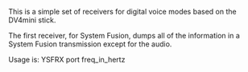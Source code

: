 This is a simple set of receivers for digital voice modes based on the DV4mini stick.

The first receiver, for System Fusion, dumps all of the information in a System Fusion transmission except for the audio.

Usage is: YSFRX port freq_in_hertz
